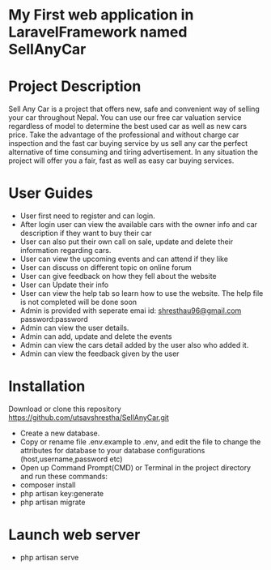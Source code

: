 # My First web application in LaravelFramework named SellAnyCar


# Project Description
Sell Any Car is a project that offers new, safe and convenient way of selling your car throughout Nepal.
You can use our free car valuation service regardless of model to determine the best used car as well as new cars price.
Take the advantage of the professional and without charge car inspection and the fast car buying service by us sell any car the perfect
alternative of time consuming and tiring advertisement. In any situation the project will offer you a fair, fast as well as easy car
buying services.


 # User Guides
- User first need to register and can login.
- After login user can view the available cars with the owner info and car description if they want to buy their car
- User can also put their own call on sale, update and delete their information regarding cars.
- User can view the  upcoming events and can attend if they like
- User can discuss on different topic on online forum
- User can give feedback on how they fell about the website
- User can Update their info
- User can view the help tab so learn how to use the website. The help file is not completed will be done soon
- Admin is provided with seperate  emai id: shresthau96@gmail.com password:password
- Admin can view the user details.
- Admin can add, update and delete the events
- Admin can view the cars detail added by the user also who added it.
- Admin can view the feedback given by the user





# Installation
Download or clone this repository
https://github.com/utsavshrestha/SellAnyCar.git

- Create a new database.
- Copy or rename file .env.example to .env, and edit the file to change the attributes for database to your database configurations (host,username,password etc)
- Open up Command Prompt(CMD) or Terminal in the project directory and run these commands:
- composer install
- php artisan key:generate
- php artisan migrate

# Launch web server
- php artisan serve
